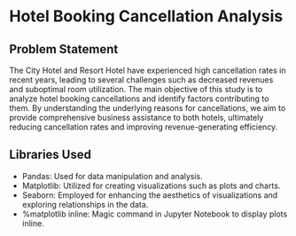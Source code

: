 # Hotel Booking Cancellation Analysis

## Problem Statement
The City Hotel and Resort Hotel have experienced high cancellation rates in recent years, leading to several challenges such as decreased revenues and suboptimal room utilization. The main objective of this study is to analyze hotel booking cancellations and identify factors contributing to them. By understanding the underlying reasons for cancellations, we aim to provide comprehensive business assistance to both hotels, ultimately reducing cancellation rates and improving revenue-generating efficiency.

## Libraries Used
- Pandas: Used for data manipulation and analysis.
- Matplotlib: Utilized for creating visualizations such as plots and charts.
- Seaborn: Employed for enhancing the aesthetics of visualizations and exploring relationships in the data.
- %matplotlib inline: Magic command in Jupyter Notebook to display plots inline.
